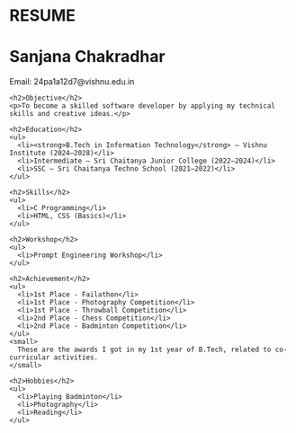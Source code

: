 # RESUME
<!DOCTYPE html>
<html lang="en">
<head>
  <meta charset="UTF-8" />
  <meta name="viewport" content="width=device-width, initial-scale=1.0"/>
  <title>Melam Sanjana Chakradhar - Resume</title>
  <link rel="stylesheet" href="style.css" />
</head>
<body>
  <div class="resume-container">
    <h1>Sanjana Chakradhar</h1>
    <p class="contact">Email: 24pa1a12d7@vishnu.edu.in</p>

    <h2>Objective</h2>
    <p>To become a skilled software developer by applying my technical skills and creative ideas.</p>

    <h2>Education</h2>
    <ul>
      <li><strong>B.Tech in Information Technology</strong> – Vishnu Institute (2024–2028)</li>
      <li>Intermediate – Sri Chaitanya Junior College (2022–2024)</li>
      <li>SSC – Sri Chaitanya Techno School (2021–2022)</li>
    </ul>

    <h2>Skills</h2>
    <ul>
      <li>C Programming</li>
      <li>HTML, CSS (Basics)</li>
    </ul>

    <h2>Workshop</h2>
    <ul>
      <li>Prompt Engineering Workshop</li>
    </ul>

    <h2>Achievement</h2>
    <ul>
      <li>1st Place - Failathon</li>
      <li>1st Place - Photography Competition</li>
      <li>1st Place - Throwball Competition</li>
      <li>2nd Place - Chess Competition</li>
      <li>2nd Place - Badminton Competition</li>
    </ul>
    <small>
      These are the awards I got in my 1st year of B.Tech, related to co-curricular activities.
    </small>

    <h2>Hobbies</h2>
    <ul>
      <li>Playing Badminton</li>
      <li>Photography</li>
      <li>Reading</li>
    </ul>
  </div>
</body>
</html>

